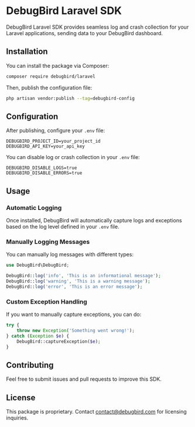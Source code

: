 # DebugBird Laravel SDK

DebugBird Laravel SDK provides seamless log and crash collection for your Laravel applications, sending data to your DebugBird dashboard.

## Installation

You can install the package via Composer:

```sh
composer require debugbird/laravel
```

Then, publish the configuration file:

```sh
php artisan vendor:publish --tag=debugbird-config
```

## Configuration

After publishing, configure your `.env` file:

```env
DEBUGBIRD_PROJECT_ID=your_project_id
DEBUGBIRD_API_KEY=your_api_key
```

You can disable log or crash collection in your `.env` file:

```env
DEBUGBIRD_DISABLE_LOGS=true
DEBUGBIRD_DISABLE_ERRORS=true
```

## Usage

### Automatic Logging

Once installed, DebugBird will automatically capture logs and exceptions based on the log level defined in your `.env` file.

### Manually Logging Messages

You can manually log messages with different types:

```php
use DebugBird\DebugBird;

DebugBird::log('info', 'This is an informational message');
DebugBird::log('warning', 'This is a warning message');
DebugBird::log('error', 'This is an error message');
```

### Custom Exception Handling

If you want to manually capture exceptions, you can do:

```php
try {
    throw new Exception('Something went wrong!');
} catch (Exception $e) {
    DebugBird::captureException($e);
}
```

## Contributing

Feel free to submit issues and pull requests to improve this SDK.

## License

This package is proprietary. Contact [contact@debugbird.com](mailto:contact@debugbird.com) for licensing inquiries.
